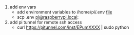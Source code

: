 1. add env vars
    - add environment variables to /home/pi/.env [file](resources/.env)
    - scp .env pi@raspberrypi.local:
2. add pi tunnel for remote ssh access
    - curl https://pitunnel.com/inst/EPumXXXX | sudo python 